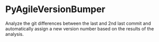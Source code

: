 # PyAgileVersionBumper
Analyze the git differences between the last and 2nd last commit and automatically assign a new version number based on the results of the analysis.
